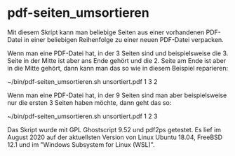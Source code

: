 # pdf-seiten_umsortieren
Mit diesem Skript kann man beliebige Seiten aus einer vorhandenen PDF-Datei in einer beliebigen Reihenfolge zu einer neuen PDF-Datei verpacken.

Wenn man eine PDF-Datei hat, in der 3 Seiten sind und beispielsweise die 3. Seite in der Mitte ist aber ans Ende gehört und die 2. Seite am Ende ist aber in die Mitte gehört, dann kann man das so wie in diesem Beispiel reparieren:

~/bin/pdf-seiten_umsortieren.sh unsortiert.pdf 1 3 2

Wenn man eine PDF-Datei hat, in der 9 Seiten sind man aber beispielsweise nur die ersten 3 Seiten haben möchte, dann geht das so:

~/bin/pdf-seiten_umsortieren.sh unsortiert.pdf 1 2 3

Das Skript wurde mit GPL Ghostscript 9.52 und pdf2ps getestet.
Es lief im August 2020 auf der aktuellsten Version von Linux Ubuntu 18.04, FreeBSD 12.1 und im "Windows Subsystem for Linux (WSL)".
